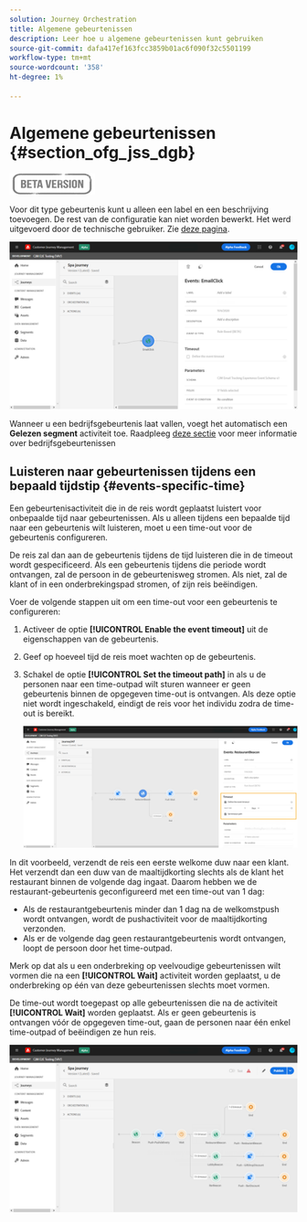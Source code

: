 ```yaml
---
solution: Journey Orchestration
title: Algemene gebeurtenissen
description: Leer hoe u algemene gebeurtenissen kunt gebruiken
source-git-commit: dafa417ef163fcc3859b01ac6f090f32c5501199
workflow-type: tm+mt
source-wordcount: '358'
ht-degree: 1%

---
```


# Algemene gebeurtenissen {#section_ofg_jss_dgb}

![](../assets/do-not-localize/badge.png)

Voor dit type gebeurtenis kunt u alleen een label en een beschrijving toevoegen. De rest van de configuratie kan niet worden bewerkt. Het werd uitgevoerd door de technische gebruiker. Zie [deze pagina](../event/about-events.md).

![](../assets/general-events.png)

Wanneer u een bedrijfsgebeurtenis laat vallen, voegt het automatisch een **Gelezen segment** activiteit toe. Raadpleeg [deze sectie](../event/about-events.md) voor meer informatie over bedrijfsgebeurtenissen

## Luisteren naar gebeurtenissen tijdens een bepaald tijdstip {#events-specific-time}

Een gebeurtenisactiviteit die in de reis wordt geplaatst luistert voor onbepaalde tijd naar gebeurtenissen. Als u alleen tijdens een bepaalde tijd naar een gebeurtenis wilt luisteren, moet u een time-out voor de gebeurtenis configureren.

De reis zal dan aan de gebeurtenis tijdens de tijd luisteren die in de timeout wordt gespecificeerd. Als een gebeurtenis tijdens die periode wordt ontvangen, zal de persoon in de gebeurtenisweg stromen. Als niet, zal de klant of in een onderbrekingspad stromen, of zijn reis beëindigen.

Voer de volgende stappen uit om een time-out voor een gebeurtenis te configureren:

1. Activeer de optie **[!UICONTROL Enable the event timeout]** uit de eigenschappen van de gebeurtenis.

1. Geef op hoeveel tijd de reis moet wachten op de gebeurtenis.

1. Schakel de optie **[!UICONTROL Set the timeout path]** in als u de personen naar een time-outpad wilt sturen wanneer er geen gebeurtenis binnen de opgegeven time-out is ontvangen. Als deze optie niet wordt ingeschakeld, eindigt de reis voor het individu zodra de time-out is bereikt.

   ![](../assets/event-timeout.png)

In dit voorbeeld, verzendt de reis een eerste welkome duw naar een klant. Het verzendt dan een duw van de maaltijdkorting slechts als de klant het restaurant binnen de volgende dag ingaat. Daarom hebben we de restaurant-gebeurtenis geconfigureerd met een time-out van 1 dag:

* Als de restaurantgebeurtenis minder dan 1 dag na de welkomstpush wordt ontvangen, wordt de pushactiviteit voor de maaltijdkorting verzonden.
* Als er de volgende dag geen restaurantgebeurtenis wordt ontvangen, loopt de persoon door het time-outpad.

Merk op dat als u een onderbreking op veelvoudige gebeurtenissen wilt vormen die na een **[!UICONTROL Wait]** activiteit worden geplaatst, u de onderbreking op één van deze gebeurtenissen slechts moet vormen.

De time-out wordt toegepast op alle gebeurtenissen die na de activiteit **[!UICONTROL Wait]** worden geplaatst. Als er geen gebeurtenis is ontvangen vóór de opgegeven time-out, gaan de personen naar één enkel time-outpad of beëindigen ze hun reis.

![](../assets/event-timeout-group.png)
